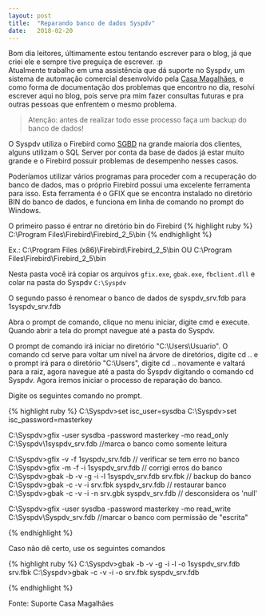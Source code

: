 ```yaml
---
layout: post
title:  "Reparando banco de dados Syspdv"
date:   2018-02-20
---
```


Bom dia leitores, últimamente estou tentando escrever para o blog, já que criei ele e sempre tive preguiça de escrever. :p <br>
Atualmente trabalho em uma assistência que dá suporte no Syspdv, um sistema de automação comercial desenvolvido pela [Casa Magalhães](https://www.casamagalhaes.com.br/), e como forma de documentação dos problemas que encontro no dia, resolvi escrever aqui no blog, pois serve pra mim fazer consultas futuras e pra outras pessoas que enfrentem o mesmo problema.

> Atenção: antes de realizar todo esse processo faça um backup do banco de dados!
 
O Syspdv utiliza o Firebird como [SGBD](https://pt.wikipedia.org/wiki/Sistema_de_gerenciamento_de_banco_de_dados) na grande maioria dos clientes, alguns utilizam o SQL Server por conta da base de dados já estar muito grande e o Firebird possuir problemas de desempenho nesses casos.

Poderíamos utilizar vários programas para proceder com a recuperação do banco de dados, mas o próprio Firebird possui uma excelente ferramenta para isso.
Esta ferramenta é o GFIX que se encontra instalado no diretório BIN do banco de dados, e funciona em linha de comando no prompt do Windows.

O primeiro passo é entrar no diretório bin do Firebird
{% highlight ruby %}
C:\Program Files\Firebird\Firebird_2_5\bin
{% endhighlight %}
 
Ex.: C:\Program Files (x86)\Firebird\Firebird_2_5\bin OU C:\Program Files\Firebird\Firebird_2_5\bin

Nesta pasta você irá copiar os arquivos `gfix.exe`, `gbak.exe`, `fbclient.dll` e colar na pasta do Syspdv `C:\Syspdv`
 
O segundo passo é renomear o banco de dados de syspdv_srv.fdb para 1syspdv_srv.fdb 

Abra o prompt de comando, clique no menu iniciar, digite cmd e execute. Quando abrir a tela do prompt navegue até a pasta do Syspdv.

O prompt de comando irá iniciar no diretório "C:\Users\Usuario".
O comando cd serve para voltar um nível na árvore de diretórios, digite cd .. e o prompt irá para o diretório "C:\Users", digite cd .. novamente e valtará para a raiz, agora navegue até a pasta do Syspdv digitando o comando cd Syspdv. Agora iremos iniciar o processo de reparação do banco.

Digite os seguintes comando no prompt.

{% highlight ruby %}
C:\Syspdv>set isc_user=sysdba
C:\Syspdv>set isc_password=masterkey
 
C:\Syspdv>gfix -user sysdba -password masterkey -mo read_only C:\Syspdv\1syspdv_srv.fdb  //marca o banco como somente leitura
 
 
C:\Syspdv>gfix -v -f 1syspdv_srv.fdb                   // verificar se tem erro no banco
C:\Syspdv>gfix -m -f -i 1syspdv_srv.fdb                // corrigi erros do banco
C:\Syspdv>gbak -b -v -g -i -l 1syspdv_srv.fdb srv.fbk  // backup do banco
C:\Syspdv>gbak -c -v -i srv.fbk syspdv_srv.fdb         // restaurar banco
C:\Syspdv>gbak -c -v -i -n srv.gbk syspdv_srv.fdb      // desconsidera os 'null'
 
 
C:\Syspdv>gfix -user sysdba -password masterkey -mo read_write C:\Syspdv\Syspdv_srv.fdb  //marcar o banco com permissão de "escrita"

{% endhighlight %}

Caso não dê certo, use os seguintes comandos

{% highlight ruby %}
C:\Syspdv>gbak -b -v -g -i -l -o 1syspdv_srv.fdb srv.fbk
C:\Syspdv>gbak -c -v -i -o srv.fbk syspdv_srv.fdb

{% endhighlight %}

Fonte: Suporte Casa Magalhães
